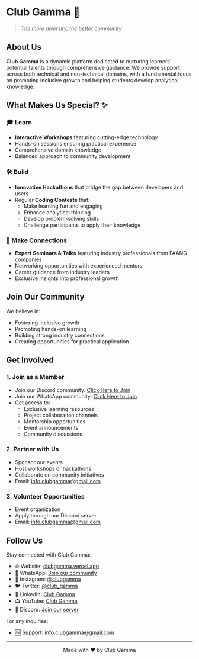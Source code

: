 # Club Gamma 🚀

> *The more diversity, the better community*

## About Us

**Club Gamma** is a dynamic platform dedicated to nurturing learners' potential talents through comprehensive guidance. We provide support across both technical and non-technical domains, with a fundamental focus on promoting inclusive growth and helping students develop analytical knowledge.

## What Makes Us Special? ✨

### 🎓 Learn
- **Interactive Workshops** featuring cutting-edge technology
- Hands-on sessions ensuring practical experience
- Comprehensive domain knowledge
- Balanced approach to community development

### 🛠️ Build
- **Innovative Hackathons** that bridge the gap between developers and users
- Regular **Coding Contests** that:
  - Make learning fun and engaging
  - Enhance analytical thinking
  - Develop problem-solving skills
  - Challenge participants to apply their knowledge

### 🤝 Make Connections
- **Expert Seminars & Talks** featuring industry professionals from FAANG companies
- Networking opportunities with experienced mentors
- Career guidance from industry leaders
- Exclusive insights into professional growth

## Join Our Community

We believe in:
- Fostering inclusive growth
- Promoting hands-on learning
- Building strong industry connections
- Creating opportunities for practical application

## Get Involved

### 1. Join as a Member
- Join our Discord community: [Click Here to Join](https://discord.gg/CgMRHtXjrf)
- Join our WhatsApp community: [Click Here to Join](https://chat.whatsapp.com/BpJqM0qSeeBDpZVhAL0hc9)
- Get access to:
  - Exclusive learning resources
  - Project collaboration channels
  - Mentorship opportunities
  - Event announcements
  - Community discussions

### 2. Partner with Us
- Sponsor our events
- Host workshops or hackathons
- Collaborate on community initiatives
- Email: info.clubgamma@gmail.com

### 3. Volunteer Opportunities
- Event organization
- Apply through our Discord server.
- Email: info.clubgamma@gmail.com

## Follow Us

Stay connected with Club Gamma:

- 🌐 Website: [clubgamma.vercel.app](https://clubgamma.vercel.app/)
- 💚 WhatsApp: [Join our community](https://chat.whatsapp.com/clubgamma)
- 📱 Instagram: [@clubgamma](https://instagram.com/club_gamma)
- 🐦 Twitter: [@club_gamma](https://twitter.com/club_gamma)
- 💼 LinkedIn: [Club Gamma](https://linkedin.com/company/clubgamma)
- 📺 YouTube: [Club Gamma](https://www.youtube.com/@clubgamma3751)
- 💬 Discord: [Join our server](https://discord.gg/CgMRHtXjrf)

For any inquiries:
- 🆘 Support: info.clubgamma@gmail.com

---

<div align="center">
Made with ❤️ by Club Gamma
</div>

